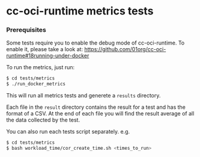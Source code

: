 # cc-oci-runtime metrics tests

### Prerequisites
Some tests require you to enable the debug mode of cc-oci-runtime. To enable it, please take a look at:
https://github.com/01org/cc-oci-runtime#18running-under-docker

To run the metrics, just run:

```bash
$ cd tests/metrics
$ ./run_docker_metrics
```

This will run all metrics tests and generete a `results` directory.

Each file in the `result` directory contains the result for a test and has the format of a CSV.
At the end of each file you will find the result average of all the data collected by the test.

You can also run each tests script separately. e.g.

```bash
$ cd tests/metrics
$ bash workload_time/cor_create_time.sh <times_to_run>
```
